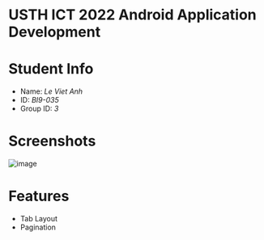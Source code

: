 USTH ICT 2022 Android Application Development
=====================================================

Student Info
===

* Name: *Le Viet Anh*
* ID: *BI9-035*
* Group ID: *3*

Screenshots
===
![image](https://user-images.githubusercontent.com/47298653/138396393-9dff994b-39ed-4ef8-9375-0b6acc8ed58d.png)

Features
===
- Tab Layout
- Pagination
